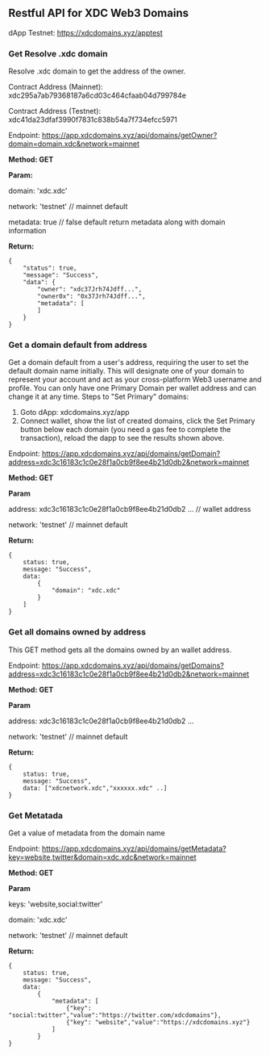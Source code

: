 ## Restful API for XDC Web3 Domains

dApp Testnet: https://xdcdomains.xyz/apptest

### Get Resolve .xdc domain
Resolve .xdc domain to get the address of the owner.

Contract Address (Mainnet): xdc295a7ab79368187a6cd03c464cfaab04d799784e

Contract Address (Testnet): xdc41da23dfaf3990f7831c838b54a7f734efcc5971

Endpoint: https://app.xdcdomains.xyz/api/domains/getOwner?domain=domain.xdc&network=mainnet

**Method: GET**

**Param:**

domain: 'xdc.xdc'

network: 'testnet' // mainnet default

metadata: true // false default return metadata along with domain information

**Return:** 
```
{
    "status": true,
    "message": "Success",
    "data": { 
        "owner": "xdc37Jrh74Jdff...",
        "owner0x": "0x37Jrh74Jdff...",
        "metadata": [
        ]
    }
}
```
### Get a domain default from address
Get a domain default from a user's address, requiring the user to set the default domain name initially.
This will designate one of your domain to represent your account and act as your cross-platform Web3 username and profile. You can only have one Primary Domain per wallet address and can change it at any time. Steps to "Set Primary" domains:
1. Goto dApp: xdcdomains.xyz/app
2. Connect wallet, show the list of created domains, click the Set Primary button below each domain (you need a gas fee to complete the transaction), reload the dapp to see the results shown above.

Endpoint: https://app.xdcdomains.xyz/api/domains/getDomain?address=xdc3c16183c1c0e28f1a0cb9f8ee4b21d0db2&network=mainnet

**Method: GET**

**Param**

address: xdc3c16183c1c0e28f1a0cb9f8ee4b21d0db2 ... // wallet address

network: 'testnet' // mainnet default

**Return:** 
```
{
    status: true,
    message: "Success",
    data:
        { 
            "domain": "xdc.xdc"
        }
    ]
}
```

### Get all domains owned by address
This GET method gets all the domains owned by an wallet address.

Endpoint: https://app.xdcdomains.xyz/api/domains/getDomains?address=xdc3c16183c1c0e28f1a0cb9f8ee4b21d0db2&network=mainnet

**Method: GET**

**Param**

address: xdc3c16183c1c0e28f1a0cb9f8ee4b21d0db2 ...

network: 'testnet' // mainnet default

**Return:** 
```
{
    status: true,
    message: "Success",
    data: ["xdcnetwork.xdc","xxxxxx.xdc" ..]
}
```


### Get Metatada
Get a value of metadata from the domain name

Endpoint: https://app.xdcdomains.xyz/api/domains/getMetadata?key=website,twitter&domain=xdc.xdc&network=mainnet

**Method: GET**

**Param**

keys: 'website,social:twitter'

domain: 'xdc.xdc'

network: 'testnet' // mainnet default

**Return:** 
```
{
    status: true,
    message: "Success",
    data:
        { 
            "metadata": [
                {"key": "social:twitter","value":"https://twitter.com/xdcdomains"},
                {"key": "website","value":"https://xdcdomains.xyz"}
            ]
        }
}
```


